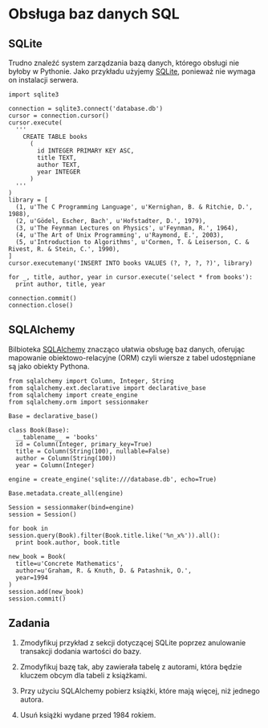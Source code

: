 Obsługa baz danych SQL
=============================

## SQLite

Trudno znaleźć system zarządzania bazą danych,
którego obsługi nie byłoby w Pythonie.
Jako przykładu użyjemy
[SQLite](https://docs.python.org/2/library/sqlite3.html),
ponieważ nie wymaga on instalacji serwera.

    import sqlite3

    connection = sqlite3.connect('database.db')
    cursor = connection.cursor()
    cursor.execute(
      '''
        CREATE TABLE books
          (
            id INTEGER PRIMARY KEY ASC,
            title TEXT,
            author TEXT,
            year INTEGER
          )
      '''
    )
    library = [
      (1, u'The C Programming Language', u'Kernighan, B. & Ritchie, D.', 1988),
      (2, u'Gödel, Escher, Bach', u'Hofstadter, D.', 1979),
      (3, u'The Feynman Lectures on Physics', u'Feynman, R.', 1964),
      (4, u'The Art of Unix Programming', u'Raymond, E.', 2003),
      (5, u'Introduction to Algorithms', u'Cormen, T. & Leiserson, C. & Rivest, R. & Stein, C.', 1990),
    ]
    cursor.executemany('INSERT INTO books VALUES (?, ?, ?, ?)', library)

    for _, title, author, year in cursor.execute('select * from books'):
      print author, title, year

    connection.commit()
    connection.close()

## SQLAlchemy

Bilbioteka [SQLAlchemy](http://www.sqlalchemy.org/) znacząco ułatwia
obsługę baz danych,
oferując mapowanie obiektowo-relacyjne (ORM)
czyli wiersze z tabel udostępniane są jako obiekty Pythona.

    from sqlalchemy import Column, Integer, String
    from sqlalchemy.ext.declarative import declarative_base
    from sqlalchemy import create_engine
    from sqlalchemy.orm import sessionmaker

    Base = declarative_base()
     
    class Book(Base):
      __tablename__ = 'books'
      id = Column(Integer, primary_key=True)
      title = Column(String(100), nullable=False)
      author = Column(String(100))
      year = Column(Integer)

    engine = create_engine('sqlite:///database.db', echo=True)

    Base.metadata.create_all(engine)

    Session = sessionmaker(bind=engine)
    session = Session()

    for book in session.query(Book).filter(Book.title.like('%n_x%')).all():
      print book.author, book.title

    new_book = Book(
      title=u'Concrete Mathematics',
      author=u'Graham, R. & Knuth, D. & Patashnik, O.',
      year=1994
    )
    session.add(new_book)
    session.commit()

## Zadania

  1.  Zmodyfikuj przykład z sekcji dotyczącej
      SQLite poprzez anulowanie transakcji
      dodania wartości do bazy.

  2.  Zmodyfikuj bazę tak,
      aby zawierała tabelę z autorami,
      która będzie kluczem obcym dla tabeli z książkami.

  3.  Przy użyciu SQLAlchemy pobierz książki,
      które mają więcej, niż jednego autora.

  4.  Usuń książki wydane przed 1984 rokiem.
